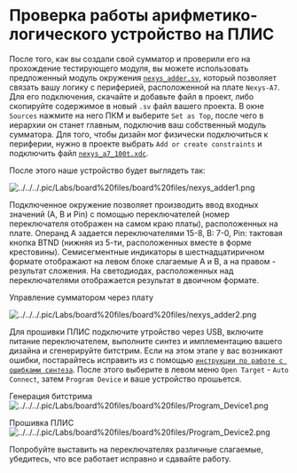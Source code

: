 # Проверка работы арифметико-логического устройство на ПЛИС

После того, как вы создали свой сумматор и проверили его на прохождение тестирующего модуля, вы можете использовать предложенный модуль окружения [`nexys_adder.sv`](nexys_adder.sv), который позволяет связать вашу логику с периферией, расположенной на плате `Nexys-A7`. Для его подключения, скачайте и добавьте файл в проект, либо скопируйте содержимое в новый `.sv` файл вашего проекта. В окне `Sources` нажмите на него ПКМ и выберите `Set as Top`, после чего в иерархии он станет главным, подключив ваш собственный модуль сумматора. Для того, чтобы дизайн мог физически подключиться к периферии, нужно в проекте выбрать `Add or create constraints` и подключить файл [`nexys_a7_100t.xdc`](nexys_a7_100t.xdc).

После этого наше устройство будет выглядеть так:

![../../../.pic/Labs/board%20files/board%20files/nexys_adder1.png](../../../.pic/Labs/board%20files/board%20files/nexys_adder1.png)

Подключенное окружение позволяет производить ввод входных значений (А, В и Pin) с помощью переключателей (номер переключателя отображен на самом краю платы), расположенных на плате. Операнд А задается переключателями 15-8, В: 7-0, Pin: тактовая кнопка BTND (нижняя из 5-ти, расположенных вместе в форме крестовины). Семисегментные индикаторы в шестнадцатиричном формате отображают на левом блоке слагаемые А и В, а на правом - результат сложения. На светодиодах, расположенных над переключателями отображается результат  в двоичном формате.

Управление сумматором через плату

![../../../.pic/Labs/board%20files/board%20files/nexys_adder2.png](../../../.pic/Labs/board%20files/board%20files/nexys_adder2.png)

Для прошивки ПЛИС подключите утройство через USB, включите питание переключателем, выполните синтез и имплементацию вашего дизайна и сгенерируйте битстрим. Если на этом этапе у вас возникают ошибки, постарайтесь исправить из с помощью [`инструкции по работе с ошибками синтеза`](../../../Vivado%20Basics/Elaboration%20failed.md). После этого выберите в левом меню `Open Target` - `Auto Connect`, затем `Program Device` и ваше устройство прошьется.

Генерация битстрима
![../../../.pic/Labs/board%20files/board%20files/Program_Device1.png](../../../.pic/Labs/board%20files/board%20files/Program_Device1.png)

Прошивка ПЛИС
![../../../.pic/Labs/board%20files/board%20files/Program_Device2.png](../../../.pic/Labs/board%20files/board%20files/Program_Device2.png)

Попробуйте выставить на переключателях различные слагаемые, убедитесь, что все работает исправно и сдавайте работу.
